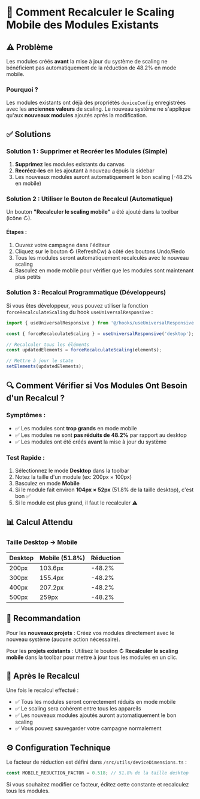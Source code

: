 # 📱 Comment Recalculer le Scaling Mobile des Modules Existants

## ⚠️ Problème

Les modules créés **avant** la mise à jour du système de scaling ne bénéficient pas automatiquement de la réduction de 48.2% en mode mobile.

### Pourquoi ?

Les modules existants ont déjà des propriétés `deviceConfig` enregistrées avec les **anciennes valeurs** de scaling. Le nouveau système ne s'applique qu'aux **nouveaux modules** ajoutés après la modification.

## ✅ Solutions

### Solution 1 : Supprimer et Recréer les Modules (Simple)

1. **Supprimez** les modules existants du canvas
2. **Recréez-les** en les ajoutant à nouveau depuis la sidebar
3. Les nouveaux modules auront automatiquement le bon scaling (-48.2% en mobile)

### Solution 2 : Utiliser le Bouton de Recalcul (Automatique)

Un bouton **"Recalculer le scaling mobile"** a été ajouté dans la toolbar (icône ↻).

#### Étapes :
1. Ouvrez votre campagne dans l'éditeur
2. Cliquez sur le bouton **↻** (RefreshCw) à côté des boutons Undo/Redo
3. Tous les modules seront automatiquement recalculés avec le nouveau scaling
4. Basculez en mode mobile pour vérifier que les modules sont maintenant plus petits

### Solution 3 : Recalcul Programmatique (Développeurs)

Si vous êtes développeur, vous pouvez utiliser la fonction `forceRecalculateScaling` du hook `useUniversalResponsive` :

```typescript
import { useUniversalResponsive } from '@/hooks/useUniversalResponsive';

const { forceRecalculateScaling } = useUniversalResponsive('desktop');

// Recalculer tous les éléments
const updatedElements = forceRecalculateScaling(elements);

// Mettre à jour le state
setElements(updatedElements);
```

## 🔍 Comment Vérifier si Vos Modules Ont Besoin d'un Recalcul ?

### Symptômes :
- ✅ Les modules sont **trop grands** en mode mobile
- ✅ Les modules ne sont **pas réduits de 48.2%** par rapport au desktop
- ✅ Les modules ont été créés **avant** la mise à jour du système

### Test Rapide :
1. Sélectionnez le mode **Desktop** dans la toolbar
2. Notez la taille d'un module (ex: 200px × 100px)
3. Basculez en mode **Mobile**
4. Si le module fait environ **104px × 52px** (51.8% de la taille desktop), c'est bon ✅
5. Si le module est plus grand, il faut le recalculer ⚠️

## 📊 Calcul Attendu

### Taille Desktop → Mobile

| Desktop | Mobile (51.8%) | Réduction |
|---------|----------------|-----------|
| 200px   | 103.6px        | -48.2%    |
| 300px   | 155.4px        | -48.2%    |
| 400px   | 207.2px        | -48.2%    |
| 500px   | 259px          | -48.2%    |

## 🎯 Recommandation

Pour les **nouveaux projets** : Créez vos modules directement avec le nouveau système (aucune action nécessaire).

Pour les **projets existants** : Utilisez le bouton **↻ Recalculer le scaling mobile** dans la toolbar pour mettre à jour tous les modules en un clic.

## 🚀 Après le Recalcul

Une fois le recalcul effectué :
- ✅ Tous les modules seront correctement réduits en mode mobile
- ✅ Le scaling sera cohérent entre tous les appareils
- ✅ Les nouveaux modules ajoutés auront automatiquement le bon scaling
- ✅ Vous pouvez sauvegarder votre campagne normalement

## ⚙️ Configuration Technique

Le facteur de réduction est défini dans `/src/utils/deviceDimensions.ts` :

```typescript
const MOBILE_REDUCTION_FACTOR = 0.518; // 51.8% de la taille desktop
```

Si vous souhaitez modifier ce facteur, éditez cette constante et recalculez tous les modules.
